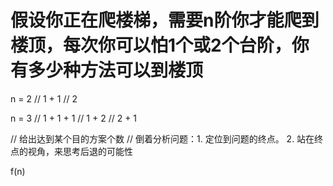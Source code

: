 # 假设你正在爬楼梯，需要n阶你才能爬到楼顶，每次你可以怕1个或2个台阶，你有多少种方法可以到楼顶

n = 2
// 1 + 1
// 2


n = 3
// 1 + 1 + 1
// 1 + 2
// 2 + 1

// 给出达到某个目的方案个数
// 倒着分析问题：1. 定位到问题的终点。 2. 站在终点的视角，来思考后退的可能性

f(n)

